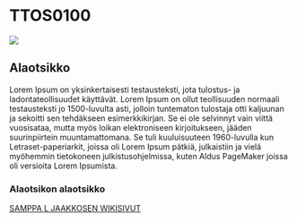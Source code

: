 # TTOS0100

![](http://a5.files.biography.com/image/upload/c_fill,cs_srgb,dpr_1.0,g_face,h_300,q_80,w_300/MTIwNjA4NjM0MDM0NDIzMzA4.jpg)

## Alaotsikko

Lorem Ipsum on yksinkertaisesti testausteksti, jota tulostus- ja ladontateollisuudet käyttävät. Lorem Ipsum on ollut teollisuuden normaali testausteksti jo 1500-luvulta asti, jolloin tuntematon tulostaja otti kaljuunan ja sekoitti sen tehdäkseen esimerkkikirjan. Se ei ole selvinnyt vain viittä vuosisataa, mutta myös loikan elektroniseen kirjoitukseen, jääden suurinpiirtein muuntamattomana. Se tuli kuuluisuuteen 1960-luvulla kun Letraset-paperiarkit, joissa oli Lorem Ipsum pätkiä, julkaistiin ja vielä myöhemmin tietokoneen julkistusohjelmissa, kuten Aldus PageMaker joissa oli versioita Lorem Ipsumista.

### Alaotsikon alaotsikko

[SAMPPA L JAAKKOSEN WIKISIVUT](https://fi.wikipedia.org/wiki/Samuel_L._Jackson)

